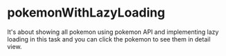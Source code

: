 # pokemonWithLazyLoading
It's about showing all pokemon using pokemon API and implementing lazy loading in this task and you can click the pokemon to see them in detail view.  
